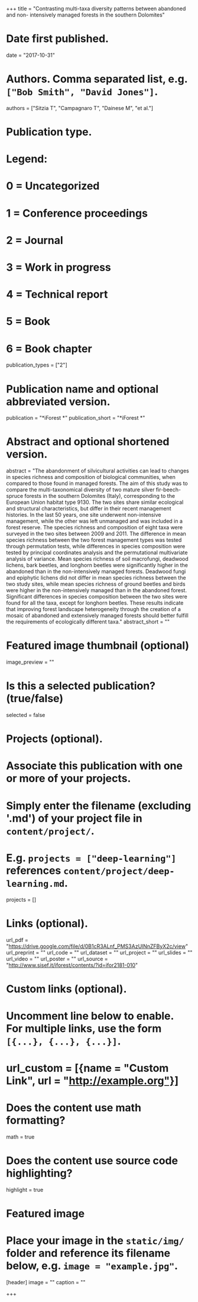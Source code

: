 +++
title = "Contrasting multi-taxa diversity patterns between abandoned and non- intensively managed forests in the southern Dolomites"

# Date first published.
date = "2017-10-31"

# Authors. Comma separated list, e.g. `["Bob Smith", "David Jones"]`.
authors = ["Sitzia T", "Campagnaro T", "Dainese M", "et al."]

# Publication type.
# Legend:
# 0 = Uncategorized
# 1 = Conference proceedings
# 2 = Journal
# 3 = Work in progress
# 4 = Technical report
# 5 = Book
# 6 = Book chapter
publication_types = ["2"]

# Publication name and optional abbreviated version.
publication = "*iForest *"
publication_short = "*iForest *"

# Abstract and optional shortened version.
abstract = "The abandonment of silvicultural activities can lead to changes in species richness and composition of biological communities, when compared to those found in managed forests. The aim of this study was to compare the multi-taxonomical diversity of two mature silver fir-beech-spruce forests in the southern Dolomites (Italy), corresponding to the European Union habitat type 9130. The two sites share similar ecological and structural characteristics, but differ in their recent management histories. In the last 50 years, one site underwent non-intensive management, while the other was left unmanaged and was included in a forest reserve. The species richness and composition of eight taxa were surveyed in the two sites between 2009 and 2011. The difference in mean species richness between the two forest management types was tested through permutation tests, while differences in species composition were tested by principal coordinates analysis and the permutational multivariate analysis of variance. Mean species richness of soil macrofungi, deadwood lichens, bark beetles, and longhorn beetles were significantly higher in the abandoned than in the non-intensively managed forests. Deadwood fungi and epiphytic lichens did not differ in mean species richness between the two study sites, while mean species richness of ground beetles and birds were higher in the non-intensively managed than in the abandoned forest. Significant differences in species composition between the two sites were found for all the taxa, except for longhorn beetles. These results indicate that improving forest landscape heterogeneity through the creation of a mosaic of abandoned and extensively managed forests should better fulfill the requirements of ecologically different taxa."
abstract_short = ""

# Featured image thumbnail (optional)
image_preview = ""

# Is this a selected publication? (true/false)
selected = false

# Projects (optional).
#   Associate this publication with one or more of your projects.
#   Simply enter the filename (excluding '.md') of your project file in `content/project/`.
#   E.g. `projects = ["deep-learning"]` references `content/project/deep-learning.md`.
projects = []

# Links (optional).
url_pdf = "https://drive.google.com/file/d/0B1cR3ALnf_PMS3AzUlNnZFByX2c/view"
url_preprint = ""
url_code = ""
url_dataset = ""
url_project = ""
url_slides = ""
url_video = ""
url_poster = ""
url_source = "http://www.sisef.it/iforest/contents/?id=ifor2181-010"

# Custom links (optional).
#   Uncomment line below to enable. For multiple links, use the form `[{...}, {...}, {...}]`.
# url_custom = [{name = "Custom Link", url = "http://example.org"}]

# Does the content use math formatting?
math = true

# Does the content use source code highlighting?
highlight = true

# Featured image
# Place your image in the `static/img/` folder and reference its filename below, e.g. `image = "example.jpg"`.
[header]
image = ""
caption = ""

+++
